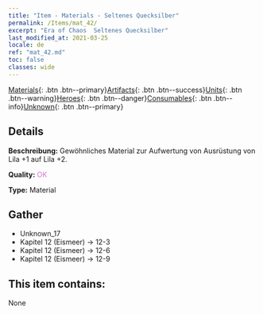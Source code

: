 ```yaml
---
title: "Item - Materials - Seltenes Quecksilber"
permalink: /Items/mat_42/
excerpt: "Era of Chaos  Seltenes Quecksilber"
last_modified_at: 2021-03-25
locale: de
ref: "mat_42.md"
toc: false
classes: wide
---
```

 [Materials](/de/Items/){: .btn .btn--primary}[Artifacts](/de/Items/Artifacts/){: .btn .btn--success}[Units](/de/Items/Units/){: .btn .btn--warning}[Heroes](/de/Items/Heroes/){: .btn .btn--danger}[Consumables](/de/Items/Consumables/){: .btn .btn--info}[Unknown](/de/Items/Unknown/){: .btn .btn--primary}

## Details
 **Beschreibung:** Gewöhnliches Material zur Aufwertung von Ausrüstung von Lila +1 auf Lila +2.

 **Quality:** <span style="color: #DA70D6">OK</span>

 **Type:** Material

## Gather

*    Unknown_17 
*    Kapitel 12 (Eismeer) -> 12-3 
*    Kapitel 12 (Eismeer) -> 12-6 
*    Kapitel 12 (Eismeer) -> 12-9 

## This item contains:

  None


